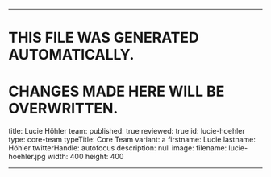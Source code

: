 ----

# THIS FILE WAS GENERATED AUTOMATICALLY.
# CHANGES MADE HERE WILL BE OVERWRITTEN.

title: Lucie Höhler
team:
  published: true
  reviewed: true
  id: lucie-hoehler
  type: core-team
  typeTitle: Core Team
  variant: a
  firstname: Lucie
  lastname: Höhler
  twitterHandle: autofocus
  description: null
  image:
    filename: lucie-hoehler.jpg
    width: 400
    height: 400

----

